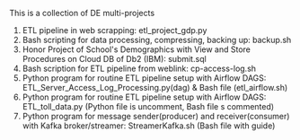 This is a collection of DE multi-projects
1. ETL pipeline in web scrapping: etl_project_gdp.py
2. Bash scripting for data processing, compressing, backing up: backup.sh
3. Honor Project of School's Demographics with View and Store Procedures on Cloud DB of Db2 (IBM): submit.sql
4. Bash scription for ETL pipeline from weblink: cp-access-log.sh
5. Python program for routine ETL pipeline setup with Airflow DAGS: ETL_Server_Access_Log_Processing.py(dag) & Bash file (etl_airflow.sh)
6. Python program for routine ETL pipeline setup with Airflow DAGS: ETL_toll_data.py (Python file is uncomment, Bash file s commented)
7. Python program for message sender(producer) and receiver(consumer) with Kafka broker/streamer: StreamerKafka.sh (Bash file with guide)
